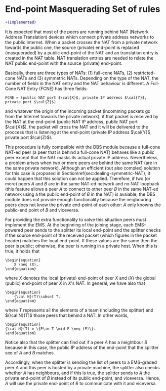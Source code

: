 End-point Masquerading Set of rules
===================================

```diff
+(Implemented)
```

It is expected that most of the peers are running behind NAT (Network
Address Translation) devices which connect private address networks to
the public Internet. When a packet crosses the NAT from a private
network towards the public one, the source (private) end-point is
replaced (masqueraded) by a public end-point of the NAT and an
translation entry is created in the NAT table. NAT translation entries
are needed to relate the NAT public end-point with the source
(private) end-point.

Basically, there are three types of NATs: (1) full-cone NATs, (2)
restricted-cone NATs and (3) symmetric NATs. Depending on the type of
the NAT, the number of fields in the NAT entry and the NAT behaviour
is different. A Full-Cone NAT Entry (FCNE) has three fields:

	FCNE = (public NAT port $\cal{X}$, private IP address $\cal{Y}$, private port $\cal{Z}$)


and whatever the origin of the incoming packet (incomming
  packets go from the Internet towards the private network), if that
packet is received by the NAT at the end-point (public NAT IP address,
public NAT port $\cal{X}$), the packet will cross the NAT and it will
be delivered to the proccess that is listening at the end-point
(private IP address $\cal{Y}$, private port $\cal{Z}$).

This procedure is fully compatible with the DBS module because a
full-cone NAT-ed peer (a peer that is behind a full-cone NAT) behaves
like a public peer except that the NAT masks its actual private IP
address. Nevertheless, a problem arises when two or more peers are
behind the same NAT (are in the same private network). Although an
efficient (but also complex) solution for this case is proposed in
Section\ref{sec:dealing-symmetric-NAT}, it could happen that this
solution can not be applied. Therefore, if two (or more) peers $A$ and
$B$ are in the same NAT-ed network and no NAT loopback (this feature
allows a peer $A$ to connect to other peer $B$ in the same NAT-ed
network using a the public end-point of $B$ in the NAT) is avaiable,
the DBS module does not provide enough functionality because the
neigbouring peers does not know the private end-point of each other:
$A$ only knowns the public-end point of $B$ and viceversa.

For providing the extra functionality to solve this situation peers
must implement the EMS. At the beginning of the joining stage, each
EMS-powered peer sends to the splitter its local end-point and the
splitter checks if the source end-point of the received packet (which
figures in the packet header) matches the local end-point. If these
values are the same then the peer is public; otherwise, the peer is
running in a private host. When this is true, it holds that

	\begin{equation}
		X \neq (X),
	\end{equation}


where $X$ denotes the local (private) end-point of peer $X$ and $(X)$
the global (public) end-point of peer $X$ in $X$'s NAT. In general, we
have also that

	\begin{equation}
		{\cal N}(T)\subset T,
	\end{equation}

where $T$ represents all the elements of a team (including the
splitter) and ${\cal N}(T)$ those peers that behind a NAT. In other
words,

```
\begin{equation}
{\cal N}(T) = \{P\in T \mid P \neq (P)\}.
\end{equation}
```

Notice also that the splitter can find out if a peer $A$ has a
neightbour $B$ because in this case, the public IP address of the
end-point that the splitter see of $A$ and $B$ matches.

Accordingly, when the splitter is sending the list of peers to a
EMS-graded peer $A$ and this peer is hosted by a private machine, the
splitter also checks whether $A$ has neighbours, and if this is true, the
splitter sends to $A$ the private end-point of $B$ instead of its
public end-point, and viceversa. Hence, $A$ will use the private
end-point of $B$ to communicate with it and viceversa.

